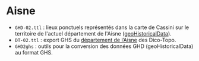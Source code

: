 # Aisne
* `GHD-02.ttl` : lieux ponctuels représentés dans la carte de Cassini sur le territoire de l'actuel département de l'Aisne ([geoHistoricalData](http://geohistoricaldata.org/)).
* `DT-02.ttl` : export GHS du [département de l’Aisne](https://raw.githubusercontent.com/chartes/dico-topo/master/data/DT02/DT02.xml) des Dico-Topo.
* `GHD2ghs` : outils pour la conversion des données GHD (geoHistoricalData) au format GHS.
